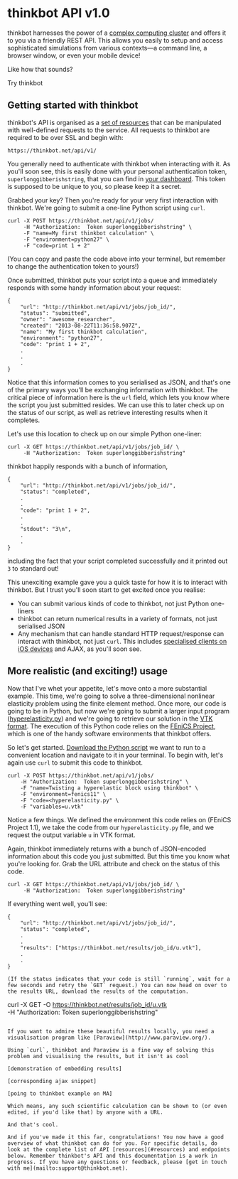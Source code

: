 # thinkbot API v1.0

thinkbot harnesses the power of a [complex computing cluster](http://aws.amazon.com/) and offers it to you via a friendly REST API. This allows you easily to setup and access sophisticated simulations from various contexts&mdash;a command line, a browser window, or even your mobile device!

Like how that sounds?

Try thinkbot

## Getting started with thinkbot

thinkbot's API is organised as a [set of resources](#resources) that can be manipulated with well-defined requests to the service. All requests to thinkbot are required to be over SSL and begin with:


    https://thinkbot.net/api/v1/


You generally need to authenticate with thinkbot when interacting with it. As you'll soon see, this is easily done with your personal authentication token, `superlonggibberishstring`, that you can find in [your dashboard](https://thinkbot.net/dashboard/). This token is supposed to be unique to you, so please keep it a secret.

Grabbed your key? Then you're ready for your very first interaction with thinkbot. We're going to submit a one-line Python script using `curl`.


    curl -X POST https://thinkbot.net/api/v1/jobs/
         -H "Authorization:  Token superlonggibberishstring" \
         -F "name=My first thinkbot calculation" \
         -F "environment=python27" \
         -F "code=print 1 + 2"


(You can copy and paste the code above into your terminal, but remember to change the authentication token to yours!)

Once submitted, thinkbot puts your script into a queue and immediately responds with some handy information about your request:

```
{
    "url": "http://thinkbot.net/api/v1/jobs/job_id/",
    "status": "submitted",
    "owner": "awesome_researcher",
    "created": "2013-08-22T11:36:58.907Z",
    "name": "My first thinkbot calculation",
    "environment": "python27",
    "code": "print 1 + 2",
    .
    .
    .
}
```

Notice that this information comes to you serialised as JSON, and that's one of the primary ways you'll be exchanging information with thinkbot. The critical piece of information here is the `url` field, which lets you know where the script you just submitted resides. We can use this to later check up on the status of our script, as well as retrieve interesting results when it completes.

Let's use this location to check up on our simple Python one-liner:

```
curl -X GET https://thinkbot.net/api/v1/jobs/job_id/ \
     -H "Authorization:  Token superlonggibberishstring"
```

thinkbot happily responds with a bunch of information,

```
{
    "url": "http://thinkbot.net/api/v1/jobs/job_id/",
    "status": "completed",
    .
    .
    "code": "print 1 + 2",
    .
    .
    "stdout": "3\n",
    .
    .
}
```
including the fact that your script completed successfully and it printed out `3` to standard out!

This unexciting example gave you a quick taste for how it is to interact with thinkbot. But I trust you'll soon start to get excited once you realise:

* You can submit various kinds of code to thinkbot, not just Python one-liners
* thinkbot can return numerical results in a variety of formats, not just serialised JSON
* Any mechanism that can handle standard HTTP request/response can interact with thinkbot, not just `curl`. This includes [specialised clients on iOS devices](https://plus.google.com/100382636415340600164/posts/j6SwiVP2UJB) and AJAX, as you'll soon see.

## More realistic (and exciting!) usage

Now that I've whet your appetite, let's move onto a more substantial example. This time, we're going to solve a three-dimensional nonlinear elasticity problem using the finite element method. Once more, our code is going to be in Python, but now we're going to submit a larger input program ([hyperelasticity.py](https://thinkbot.net/assets/files/docs/examples/hyperelasticity.py)) and we're going to retrieve our solution in the [VTK format](http://www.vtk.org/). The execution of this Python code relies on the [FEniCS Project](http://fenicsproject.org/), which is one of the handy software environments that thinkbot offers.

So let's get started. [Download the Python script](https://thinkbot.net/assets/files/docs/examples/hyperelasticity.py) we want to run to a convenient location and navigate to it in your terminal. To begin with, let's again use `curl` to submit this code to thinkbot.

```
curl -X POST https://thinkbot.net/api/v1/jobs/
    -H "Authorization:  Token superlonggibberishstring" \
    -F "name=Twisting a hyperelastic block using thinkbot" \
    -F "environment=fenics11" \
    -F "code=<hyperelasticity.py" \
    -F "variables=u.vtk"
```
Notice a few things. We defined the environment this code relies on (FEniCS Project 1.1), we take the code from our `hyperelasticity.py` file, and we request the output variable `u` in VTK format.

Again, thinkbot immediately returns with a bunch of JSON-encoded information about this code you just submitted. But this time you know what you're looking for. Grab the URL attribute and check on the status of this code.

```
curl -X GET https://thinkbot.net/api/v1/jobs/job_id/ \
     -H "Authorization:  Token superlonggibberishstring"
```

If everything went well, you'll see:

```
{
    "url": "http://thinkbot.net/api/v1/jobs/job_id/",
    "status": "completed",
    .
    .
    "results": ["https://thinkbot.net/results/job_id/u.vtk"],
    .
    .
}

(If the status indicates that your code is still `running`, wait for a few seconds and retry the `GET` request.) You can now head on over to the results URL, download the results of the computation.

```
curl -X GET -O https://thinkbot.net/results/job_id/u.vtk \
     -H "Authorization:  Token superlonggibberishstring"
```

If you want to admire these beautiful results locally, you need a visualisation program like [Paraview](http://www.paraview.org/).

Using `curl`, thinkbot and Paraview is a fine way of solving this problem and visualising the results, but it isn't as cool

[demonstration of embedding results]

[corresponding ajax snippet]

[poing to thinkbot example on MA]

Which means, any such scientific calculation can be shown to (or even edited, if you'd like that) by anyone with a URL.

And that's cool.

And if you've made it this far, congratulations! You now have a good overview of what thinkbot can do for you. For specific details, do look at the complete list of API [resources](#resources) and endpoints below. Remember thinkbot's API and this documentation is a work in progress. If you have any questions or feedback, please [get in touch with me](mailto:support@thinkbot.net).